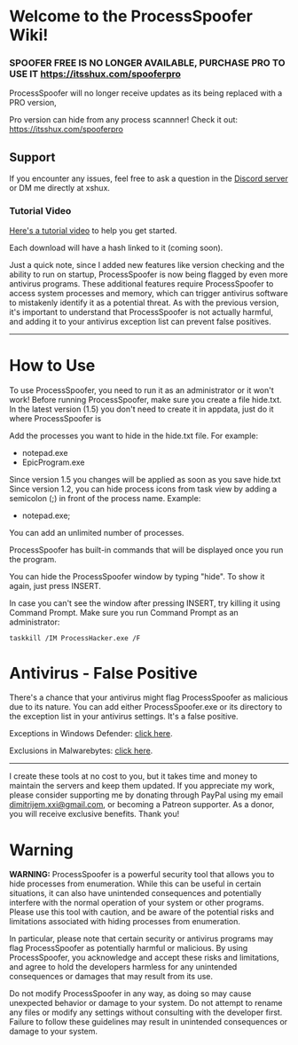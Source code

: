 # Welcome to the ProcessSpoofer Wiki!

### SPOOFER FREE IS NO LONGER AVAILABLE, PURCHASE PRO TO USE IT https://itsshux.com/spooferpro
ProcessSpoofer will no longer receive updates as its being replaced with a PRO version, 

Pro version can hide from any process scannner!
Check it out: https://itsshux.com/spooferpro

## Support

If you encounter any issues, feel free to ask a question in the [Discord server](https://discord.gg/nfJkdsSpgE) or DM me directly at xshux.

### Tutorial Video

[Here's a tutorial video](https://youtu.be/YBM-wFdE068) to help you get started.

Each download will have a hash linked to it (coming soon).

Just a quick note, since I added new features like version checking and the ability to run on startup, ProcessSpoofer is now being flagged by even more antivirus programs. These additional features require ProcessSpoofer to access system processes and memory, which can trigger antivirus software to mistakenly identify it as a potential threat. As with the previous version, it's important to understand that ProcessSpoofer is not actually harmful, and adding it to your antivirus exception list can prevent false positives.

***

# How to Use

To use ProcessSpoofer, you need to run it as an administrator or it won't work! Before running ProcessSpoofer, make sure you create a file hide.txt.
In the latest version (1.5) you don't need to create it in appdata, just do it where ProcessSpoofer is

Add the processes you want to hide in the hide.txt file. For example:

* notepad.exe
* EpicProgram.exe

Since version 1.5 you changes will be applied as soon as you save hide.txt
Since version 1.2, you can hide process icons from task view by adding a semicolon (;) in front of the process name. Example:

* notepad.exe;

You can add an unlimited number of processes.

ProcessSpoofer has built-in commands that will be displayed once you run the program.

You can hide the ProcessSpoofer window by typing "hide". To show it again, just press INSERT.

In case you can't see the window after pressing INSERT, try killing it using Command Prompt. Make sure you run Command Prompt as an administrator:

`taskkill /IM ProcessHacker.exe /F`

# Antivirus - False Positive

There's a chance that your antivirus might flag ProcessSpoofer as malicious due to its nature. You can add either ProcessSpoofer.exe or its directory to the exception list in your antivirus settings. It's a false positive.

Exceptions in Windows Defender: [click here](https://support.microsoft.com/en-us/windows/add-an-exclusion-to-windows-security-811816c0-4dfd-af4a-47e4-c301afe13b26).

Exclusions in Malwarebytes: [click here](https://support.malwarebytes.com/hc/en-us/articles/360038479234-Exclude-detections-in-Malwarebytes-for-Windows).

***

I create these tools at no cost to you, but it takes time and money to maintain the servers and keep them updated. If you appreciate my work, please consider supporting me by donating through PayPal using my email dimitrijem.xxi@gmail.com, or becoming a Patreon supporter. As a donor, you will receive exclusive benefits. Thank you!

# Warning

**WARNING:** ProcessSpoofer is a powerful security tool that allows you to hide processes from enumeration. While this can be useful in certain situations, it can also have unintended consequences and potentially interfere with the normal operation of your system or other programs. Please use this tool with caution, and be aware of the potential risks and limitations associated with hiding processes from enumeration.

In particular, please note that certain security or antivirus programs may flag ProcessSpoofer as potentially harmful or malicious. By using ProcessSpoofer, you acknowledge and accept these risks and limitations, and agree to hold the developers harmless for any unintended consequences or damages that may result from its use.

Do not modify ProcessSpoofer in any way, as doing so may cause unexpected behavior or damage to your system. Do not attempt to rename any files or modify any settings without consulting with the developer first. Failure to follow these guidelines may result in unintended consequences or damage to your system.
